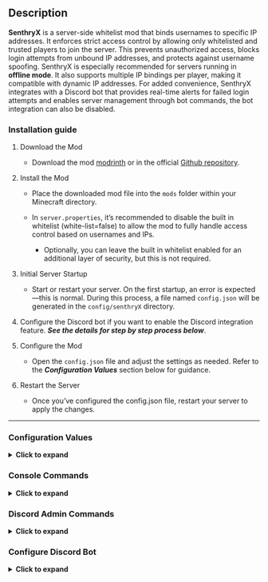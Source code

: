 ## Description

**SenthryX** is a server-side whitelist mod that binds usernames to specific IP addresses. It enforces strict access control by allowing only whitelisted and trusted players to join the server. This prevents unauthorized access, blocks login attempts from unbound IP addresses, and protects against username spoofing. SenthryX is especially recommended for servers running in **offline mode**. It also supports multiple IP bindings per player, making it compatible with dynamic IP addresses. For added convenience, SenthryX integrates with a Discord bot that provides real-time alerts for failed login attempts and enables server management through bot commands, the bot integration can also be disabled.

### Installation guide

1. Download the Mod

   - Download the mod [modrinth](https://modrinth.com/mod/senthryx) or in the official [Github repository](https://github.com/dnpoch/senthryX/releases).

2. Install the Mod

   - Place the downloaded mod file into the `mods` folder within your Minecraft directory.

   - In `server.properties`, it’s recommended to disable the built in whitelist (white-list=false) to allow the mod to fully handle access control based on usernames and IPs.
     - Optionally, you can leave the built in whitelist enabled for an additional layer of security, but this is not required.

3. Initial Server Startup

   - Start or restart your server. On the first startup, an error is expected—this is normal. During this process, a file named `config.json` will be generated in the `config/senthryX` directory.

4. Configure the Discord bot if you want to enable the Discord integration feature. **_See the details for step by step process below_**.

5. Configure the Mod

   - Open the `config.json` file and adjust the settings as needed. Refer to the **_Configuration Values_** section below for guidance.

6. Restart the Server
   - Once you’ve configured the config.json file, restart your server to apply the changes.

---

### Configuration Values

<details>
<summary><strong>Click to expand</strong></summary>

To configure, navigate to `/config/senthryX/config.json`

| Key                   | Value            | Description                                                                                               |
| --------------------- | ---------------- | --------------------------------------------------------------------------------------------------------- |
| activate              | boolean          | Enables or disables the mod. Set to `true` to enable, or `false` to disable it.                           |
| enable_discord        | boolean          | Enables or disables Discord integration. Set to `true` to use the Discord bot, or `false` to turn it off. |
| bot_token             | String           | Your Discord bot token. Required for the bot to connect to your Discord server.                           |
| admin_channel_id      | String           | ID of the Discord channel where admins can run commands like whitelisting players.                        |
| enable_public_logging | Boolean          | Enables or disables public logging. Set to `true` to post logs in a public channel.                       |
| public_log_channel    | String           | ID of the Discord channel where public logs will be sent.                                                 |
| admin_ids             | Array of Strings | A list of Discord user IDs who have admin permissions for using bot commands.                             |
| presence              | String           | Custom status text shown by the Discord bot (e.g., “Watching the server”).                                |
| kick_message          | String           | Message shown to players who are not whitelisted. You can customize this.                                 |
| unknown_ip_message    | String           | Message shown to players connecting from an unknown IP address. You can customize this.                   |

</details>

### Console Commands

<details>
<summary><strong>Click to expand</strong></summary>

| Command                                     | Usage                                                                  |
| ------------------------------------------- | ---------------------------------------------------------------------- |
| /senthryx whitelist add `<username>` `<ip>` | Command for whitelisting a player.                                     |
| /senthryx whitelist remove `<username>`     | Command to remove a player from whitelist entry.                       |
| /senthryx ip add `<username>` `<ip>`        | Command to add a new ip for player.                                    |
| /senthryx reload                            | To reload the player list in case of editing player list file manually |
| /senthryx count                             | To count total whitelisted players.                                    |

</details>

### Discord Admin Commands

<details>
<summary><strong>Click to expand</strong></summary>

| Command                            | Usage                                            |
| ---------------------------------- | ------------------------------------------------ |
| /whitelist_add `<username>` `<ip>` | Command for whitelisting a player.               |
| /whitelist_remove `<username>`     | Command to remove a player from whitelist entry. |
| /add_ip `<username>` `<ip>`        | Command to add a new ip for player.              |
| /player_count                      | To count total whitelisteed players.             |

</details>

### Configure Discord Bot

<details>
<summary><strong>Click to expand</strong></summary>

#### Step 1: Create a Discord Bot

1. Go to the [Discord Developer Portal](https://discord.com/developers/applications)

2. Click "New Application", give it a name (e.g., MinecraftBot), and click Create.

3. In the left sidebar, go to Bot → Click Add Bot → Confirm by clicking Yes, do it!.

#### Step 2: Get the Bot Token

1. Under the Bot section, click "Reset Token" or "Copy" under the Token field.

2. Save this token somewhere secure — you'll need it in the config file(Do not share this token. It gives full control of your bot.).

#### Step 2: Get the Bot Token

Still under the Bot section:

1. Scroll down to Privileged Gateway Intents.

2. Enable: - Presence Intent

   - Prensence Intent

   - Server Members Intent

   - Message Content Intent

3. Click Save Changes at the bottom.

#### Step 4: Invite the Bot to Your Discord Server

1. Go to the OAuth2 → URL Generator section.

2. Under Scopes, check:

   - bot

3. Under Bot Permissions, check:

   - Send Messages

   - Read Message History

4. Copy the generated URL and open it in your browser.

5. Select your server and click Authorize.

#### Step 5: Configure Your config.json File

1. Now edit the `config.json` file located in /config/setrix/. Here’s an example:

</details>
